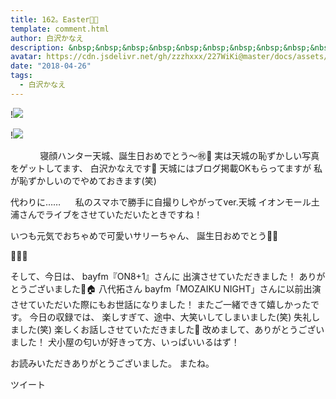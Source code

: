 ```yaml
---
title: 162。Easter🐰🐣
template: comment.html
author: 白沢かなえ
description: &nbsp;&nbsp;&nbsp;&nbsp;&nbsp;&nbsp;&nbsp;&nbsp;&nbsp;&nbsp;&nbsp; 寝顔ハンター天城、誕生日おめでとう〜㊗️🌸         実は天城の恥ずかしい写真をゲットしてます、 白沢かなえです🌷   天城にはブログ掲載OK...
avatar: https://cdn.jsdelivr.net/gh/zzzhxxx/227WiKi@master/docs/assets/photo/avatar/kanae.jpg
date: "2018-04-26"
tags:
  - 白沢かなえ
---
```


!![](https://cdn.jsdelivr.net/gh/227WiKi/227WiKi-image@master/blog-image/kanae-2018-04-26_1.jpg)

!![](https://cdn.jsdelivr.net/gh/227WiKi/227WiKi-image@master/blog-image/kanae-2018-04-26_2.jpg)


            寝顔ハンター天城、誕生日おめでとう〜㊗️🌸
   実は天城の恥ずかしい写真をゲットしてます、 白沢かなえです🌷   天城にはブログ掲載OKもらってますが 私が恥ずかしいのでやめておきます(笑)

代わりに……      私のスマホで勝手に自撮りしやがってver.天城     イオンモール土浦さんでライブをさせていただいたときですね！

   いつも元気でおちゃめで可愛いサリーちゃん、 誕生日おめでとう🎂🎈


🌷🌷🌷

   そして、今日は、    bayfm『ON8+1』さんに 出演させていただきました！  ありがとうございました🐶🏠
  八代拓さん  bayfm「MOZAIKU NIGHT」さんに以前出演させていただいた際にもお世話になりました！  またご一緒できて嬉しかったです。
  今日の収録では、 楽しすぎて、途中、大笑いしてしまいました(笑)  失礼しました(笑)
 楽しくお話しさせていただきました🌸 改めまして、ありがとうございました！
   犬小屋の匂いが好きって方、いっぱいいるはず！


  お読みいただきありがとうございました。   またね。


ツイート



